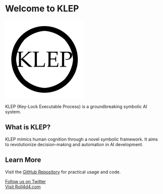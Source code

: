 # Welcome to KLEP

![KLEP Logo](images/logo.png)

KLEP (Key-Lock Executable Process) is a groundbreaking symbolic AI system.

## What is KLEP?
KLEP mimics human cognition through a novel symbolic framework. It aims to revolutionize decision-making and automation in AI development.

## Learn More
Visit the [GitHub Repository](https://github.com/Roll4d4/KLEP) for practical usage and code.

[Follow us on Twitter](https://twitter.com/roll4d4)  
[Visit Roll4d4.com](https://roll4d4.com)
